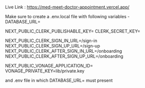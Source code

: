 Live Link : https://med-meet-doctor-appointment.vercel.app/

Make sure to create a .env.local file with following variables -
DATABASE_URL=

NEXT_PUBLIC_CLERK_PUBLISHABLE_KEY=
CLERK_SECRET_KEY=

NEXT_PUBLIC_CLERK_SIGN_IN_URL=/sign-in
NEXT_PUBLIC_CLERK_SIGN_UP_URL=/sign-up
NEXT_PUBLIC_CLERK_AFTER_SIGN_IN_URL=/onboarding
NEXT_PUBLIC_CLERK_AFTER_SIGN_UP_URL=/onboarding

NEXT_PUBLIC_VONAGE_APPLICATION_ID=
VONAGE_PRIVATE_KEY=lib/private.key

and .env file in which 
DATABASE_URL=
must present


